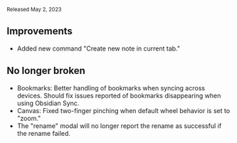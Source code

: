 <small>Released May 2, 2023</small>

## Improvements

- Added new command "Create new note in current tab."

## No longer broken

- Bookmarks: Better handling of bookmarks when syncing across devices. Should fix issues reported of bookmarks disappearing when using Obsidian Sync.
- Canvas: Fixed two-finger pinching when default wheel behavior is set to "zoom."
- The "rename" modal will no longer report the rename as successful if the rename failed.
